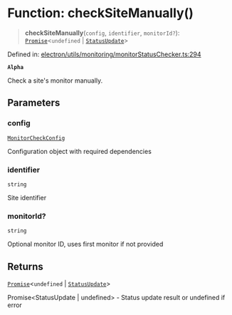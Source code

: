 # Function: checkSiteManually()

> **checkSiteManually**(`config`, `identifier`, `monitorId?`): [`Promise`](https://developer.mozilla.org/docs/Web/JavaScript/Reference/Global_Objects/Promise)\<`undefined` \| [`StatusUpdate`](../../../../../shared/types/interfaces/StatusUpdate.md)\>

Defined in: [electron/utils/monitoring/monitorStatusChecker.ts:294](https://github.com/Nick2bad4u/Uptime-Watcher/blob/dca5483e793478722cd3e6e125cafcec5fc771f0/electron/utils/monitoring/monitorStatusChecker.ts#L294)

**`Alpha`**

Check a site's monitor manually.

## Parameters

### config

[`MonitorCheckConfig`](../interfaces/MonitorCheckConfig.md)

Configuration object with required dependencies

### identifier

`string`

Site identifier

### monitorId?

`string`

Optional monitor ID, uses first monitor if not provided

## Returns

[`Promise`](https://developer.mozilla.org/docs/Web/JavaScript/Reference/Global_Objects/Promise)\<`undefined` \| [`StatusUpdate`](../../../../../shared/types/interfaces/StatusUpdate.md)\>

Promise\<StatusUpdate | undefined\> - Status update result or undefined if error

